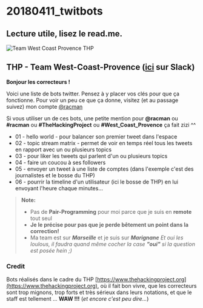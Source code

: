 # 20180411_twitbots

## Lecture utile, lisez le read.me.


![Team West Coast Provence THP](https://github.com/raco82/20180409_learn_ruby/blob/master/Images/ThpRacoRuby.jpg?raw=true)

## THP - Team West-Coast-Provence ([ici](https://thehackingproject.slack.com/messages/G9Y9HGXFX) sur **Slack**)
**Bonjour les correcteurs !**

Voici une liste de bots twitter.
Pensez à y placer vos clés pour que ça fonctionne. 
Pour voir un peu ce que ça donne, visitez (et au passage suivez) mon compte [@racman](https://twitter.com/racman)


Si vous utiliser un de ces bots, une petite mention pour **@racman** ou **#racman** ou **#TheHackingProject** ou **#West_Coast_Provence** ça fait zizi ^^


- 01 - hello world - pour balancer son premier tweet dans l'espace
- 02 - topic stream matrix - permet de voir en temps réel tous les tweets en rapport avec un ou plusieurs topics
- 03 - pour liker les tweets qui parlent d'un ou plusieurs topics
- 04 - faire un coucou à ses followers
- 05 - envoyer un tweet à une liste de comptes (dans l'exemple c'est des journalistes et le bosse du THP)
- 06 - pourrir la timeline d'un utilisateur (ici le bosse de THP) en lui envoyant l'heure chaque minutes...


> **Note:**
>- Pas de **Pair-Programming** pour moi parce que je suis en **remote** tout seul
> - **Je le précise pour pas que je perde bêtement un point dans la correction!** 
> - Ma team est sur ***Marseille*** et je suis sur ***Marignane***
> *Et oui les loulous, il faudra quand même cocher la case **"oui"** si la question est posée hein ;)*


### Credit

Bots réalisés dans le cadre du THP [https://www.thehackingproject.org](https://www.thehackingproject.org), où il fait bon vivre, que les correcteurs sont trop mignons, trop forts et très sérieux dans leurs notations, et que le staff est tellement ... **WAW !!!** (*et encore c'est peu dire...*)
